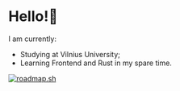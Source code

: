 # Hello!👋
I am currently:
- Studying at Vilnius University;
- Learning Frontend and Rust in my spare time.

[![roadmap.sh](https://roadmap.sh/card/tall/67c8c15ffe4b7df03b7ac85c?variant=dark)](https://roadmap.sh)


<!--
**orestulis05/orestulis05** is a ✨ _special_ ✨ repository because its `README.md` (this file) appears on your GitHub profile.

Here are some ideas to get you started:

- 🔭 I’m currently working on ...
- 🌱 I’m currently learning ...
- 👯 I’m looking to collaborate on ...
- 🤔 I’m looking for help with ...
- 💬 Ask me about ...
- 📫 How to reach me: ...
- 😄 Pronouns: ...
- ⚡ Fun fact: ...
-->
